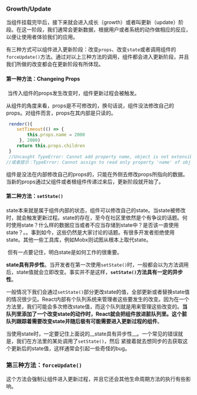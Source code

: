 ### Growth/Update

​	当组件挂载完毕后，接下来就会进入成长（growth）或者叫更新（update）阶段。在这一阶段，我们通常会更新数据，根据用户或者系统的动作做相应的反应，以便让使用者体验我们的应用。

​	有三种方式可以组件进入更新阶段：改变`props`、改变`state`或者调用组件的`forceUpdate()`方法。通过对以上三种方法的调用，组件都会进入更新阶段，并且我们所做的改变都会在更新阶段有所体现。

#### 第一种方法：Changeing Props

​	当传入组件的props发生改变时，组件更新过程会被触发。

​	从组件的角度来看，props是不可修改的，换句话说，组件没法修改自己的props。对组件而言，props在其内部是只读的。

```javascript
 render(){
 	setTimeout(() => {
     	this.props.name = 2000
     }, 2000)
 	return this.props.children
 }
 //Uncaught TypeError: Cannot add property name, object is not extensible
//或者提示：TypeError: Cannot assign to read only property 'name' of object '#<Object>'
```

​	组件是没法在内部修改自己的props的，只能在外侧去修改props所指向的数据。当新的props通过父组件或者根组件传递过来后，更新阶段就开始了。

#### 第二种方法：`setState()`

​	state本来就是属于组件内部的状态，组件可以修改自己的state。当state被修改时，就会触发更新过程。state的存在，至今在社区里依然是个有争议的话题。何时使用state？什么样的数据应当或者不应当存储到state中？是否该一直使用state？。。事到如今，这些仍然是大家讨论的话题。有很多开发者拒绝使用state。其他一些工具库，例如Mobx则试图从根本上取代state。

​	但有一点要记住，明白state是如何工作的很重要。

​	__state具有异步性__。当开发者在第一次使用`setState()`时，一般都会以为方法调用后，state值就会立即改变。事实并不是这样，__`setState()`方法具有一定的异步性__。

​	一般情况下我们会通过`setState()`部分更改state的值，全部更新或者替换state值的情况很少见。React内部有个队列系统来管理者这些要发生的改变。因为在一个方法里，我们可能会多次修改state值，而这个队列就是用来管理这些改变的。__当队列里添加了一个改变state的动作时，React就会把组件放进脏队列里。这个脏队列跟踪着需要改变state并随后极有可能需要进入更新过程的组件__。

​	当使用state时，一定要记住上面说的__state具有异步性__。一个常见的错误就是，我们在方法里的某处调用了`setState()`，然后 紧接着就去想同步的去获取这个更新后的state值，这样通常会引起一些奇怪的bug。

### 第三种方法：`forceUpdate()`

​	这个方法会强制让组件进入更新过程，并且它还会其他生命周期方法的执行有些影响。